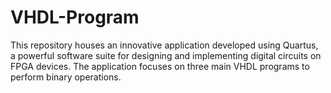 # VHDL-Program
This repository houses an innovative application developed using Quartus, a powerful software suite for designing and implementing digital circuits on FPGA devices. The application focuses on three main VHDL programs to perform binary operations.
